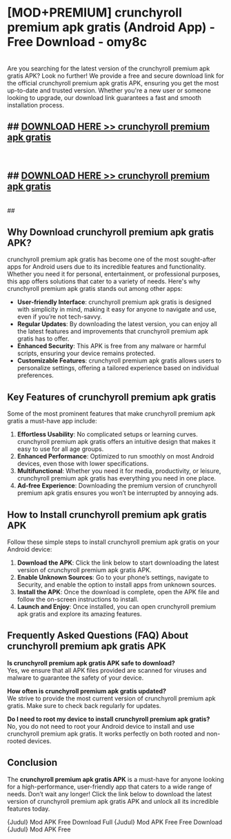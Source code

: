 # [MOD+PREMIUM] crunchyroll premium apk gratis (Android App) - Free Download - omy8c <br>
<br>
Are you searching for the latest version of the crunchyroll premium apk gratis APK? Look no further! We provide a free and secure download link for the official crunchyroll premium apk gratis APK, ensuring you get the most up-to-date and trusted version. Whether you're a new user or someone looking to upgrade, our download link guarantees a fast and smooth installation process.


## ##  [DOWNLOAD HERE >> crunchyroll premium apk gratis](http://freeplayer.one?title=crunchyroll_premium_apk_gratis&ref=apk1)
  <br>

##  ## [DOWNLOAD HERE >> crunchyroll premium apk gratis](http://freeplayer.one?title=crunchyroll_premium_apk_gratis&ref=apk1)
  <br>
  ##



## Why Download crunchyroll premium apk gratis APK?

crunchyroll premium apk gratis has become one of the most sought-after apps for Android users due to its incredible features and functionality. Whether you need it for personal, entertainment, or professional purposes, this app offers solutions that cater to a variety of needs. Here's why crunchyroll premium apk gratis stands out among other apps:

- **User-friendly Interface**: crunchyroll premium apk gratis is designed with simplicity in mind, making it easy for anyone to navigate and use, even if you’re not tech-savvy.
- **Regular Updates**: By downloading the latest version, you can enjoy all the latest features and improvements that crunchyroll premium apk gratis has to offer.
- **Enhanced Security**: This APK is free from any malware or harmful scripts, ensuring your device remains protected.
- **Customizable Features**: crunchyroll premium apk gratis allows users to personalize settings, offering a tailored experience based on individual preferences.

## Key Features of crunchyroll premium apk gratis

Some of the most prominent features that make crunchyroll premium apk gratis a must-have app include:

1. **Effortless Usability**: No complicated setups or learning curves. crunchyroll premium apk gratis offers an intuitive design that makes it easy to use for all age groups.
2. **Enhanced Performance**: Optimized to run smoothly on most Android devices, even those with lower specifications.
3. **Multifunctional**: Whether you need it for media, productivity, or leisure, crunchyroll premium apk gratis has everything you need in one place.
4. **Ad-free Experience**: Downloading the premium version of crunchyroll premium apk gratis ensures you won’t be interrupted by annoying ads.

## How to Install crunchyroll premium apk gratis APK

Follow these simple steps to install crunchyroll premium apk gratis on your Android device:

1. **Download the APK**: Click the link below to start downloading the latest version of crunchyroll premium apk gratis APK.
2. **Enable Unknown Sources**: Go to your phone’s settings, navigate to Security, and enable the option to install apps from unknown sources.
3. **Install the APK**: Once the download is complete, open the APK file and follow the on-screen instructions to install.
4. **Launch and Enjoy**: Once installed, you can open crunchyroll premium apk gratis and explore its amazing features.

## Frequently Asked Questions (FAQ) About crunchyroll premium apk gratis APK

**Is crunchyroll premium apk gratis APK safe to download?**  
Yes, we ensure that all APK files provided are scanned for viruses and malware to guarantee the safety of your device.

**How often is crunchyroll premium apk gratis updated?**  
We strive to provide the most current version of crunchyroll premium apk gratis. Make sure to check back regularly for updates.

**Do I need to root my device to install crunchyroll premium apk gratis?**  
No, you do not need to root your Android device to install and use crunchyroll premium apk gratis. It works perfectly on both rooted and non-rooted devices.

## Conclusion

The **crunchyroll premium apk gratis APK** is a must-have for anyone looking for a high-performance, user-friendly app that caters to a wide range of needs. Don’t wait any longer! Click the link below to download the latest version of crunchyroll premium apk gratis APK and unlock all its incredible features today.

{Judul} Mod APK Free
Download Full {Judul} Mod APK Free
Free Download {Judul} Mod APK Free

